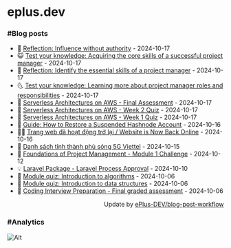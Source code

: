 # eplus.dev

### #Blog posts

<!-- BLOG-POST-LIST:START -->
 - 🧰 [Reflection: Influence without authority](https://eplus.dev/reflection-influence-without-authority) - 2024-10-17
 - 😺 [Test your knowledge: Acquiring the core skills of a successful project manager](https://eplus.dev/test-your-knowledge-acquiring-the-core-skills-of-a-successful-project-manager) - 2024-10-17
 - 🗽 [Reflection: Identify the essential skills of a project manager](https://eplus.dev/reflection-identify-the-essential-skills-of-a-project-manager) - 2024-10-17
 - 🌜 [Test your knowledge: Learning more about project manager roles and responsibilities](https://eplus.dev/test-your-knowledge-learning-more-about-project-manager-roles-and-responsibilities) - 2024-10-17
 - 📝 [Serverless Architectures on AWS - Final Assessment](https://eplus.dev/serverless-architectures-on-aws-final-assessment) - 2024-10-17
 - 🚀 [Serverless Architectures on AWS - Week 2 Quiz](https://eplus.dev/serverless-architectures-on-aws-week-2-quiz) - 2024-10-17
 - 💼 [Serverless Architectures on AWS - Week 1 Quiz](https://eplus.dev/serverless-architectures-on-aws-week-1-quiz) - 2024-10-17
 - 🦣 [Guide: How to Restore a Suspended Hashnode Account](https://eplus.dev/guide-how-to-restore-a-suspended-hashnode-account) - 2024-10-16
 - 👨‍🏫 [Trang web đã hoạt động trở lại / Website is Now Back Online](https://eplus.dev/trang-web-da-hoat-dong-tro-lai-website-is-now-back-online) - 2024-10-16
 - 🔭 [Danh sách tỉnh thành phủ sóng 5G Viettel](https://eplus.dev/danh-sach-tinh-thanh-phu-song-5g-viettel) - 2024-10-15
 - 🤡 [Foundations of Project Management - Module 1 Challenge](https://eplus.dev/foundations-of-project-management-module-1-challenge) - 2024-10-12
 - 💡 [Laravel Package - Laravel Process Approval](https://eplus.dev/laravel-package-laravel-process-approval) - 2024-10-10
 - 🦣 [Module quiz: Introduction to algorithms](https://eplus.dev/module-quiz-introduction-to-algorithms) - 2024-10-06
 - 💪 [Module quiz: Introduction to data structures](https://eplus.dev/module-quiz-introduction-to-data-structures) - 2024-10-06
 - 🤡 [Coding Interview Preparation - Final graded assessment](https://eplus.dev/coding-interview-preparation-final-graded-assessment) - 2024-10-06<!-- BLOG-POST-LIST:END -->

<div align="right">
  Update by <a target="_blank"
    href="https://github.com/ePlus-DEV/blog-post-workflow">ePlus-DEV/blog-post-workflow</a>
</div>

### #Analytics
![Alt](https://repobeats.axiom.co/api/embed/9990f7cddfbad8d834990b10ccad05f81ac1096f.svg "Repobeats analytics image")
